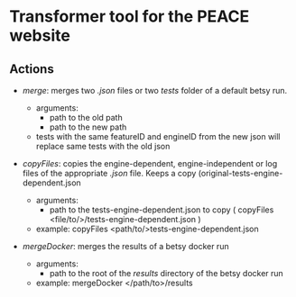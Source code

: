 # Transformer tool for the PEACE website

## Actions

- _merge_: merges two *.json* files or two *tests* folder of a default betsy run.
    - arguments:
        - path to the old path
        - path to the new path
    - tests with the same featureID and engineID from the new json will replace same tests with the old json

- _copyFiles_: copies the engine-dependent, engine-independent or log files of the appropriate *.json* file. Keeps a copy (original-tests-engine-dependent.json
    - arguments:
        - path to the tests-engine-dependent.json to copy ( copyFiles <file/to/>/tests-engine-dependent.json )
    - example: copyFiles <path/to/>tests-engine-dependent.json

- _mergeDocker_: merges the results of a betsy docker run
    - arguments:
        - path to the root of the *results* directory of the betsy docker run
    - example: mergeDocker </path/to>/results